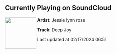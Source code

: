 ## Currently Playing on SoundCloud

[<img align="left" width="100" src="https://i1.sndcdn.com/avatars-0rUOD44ZzuR1syFi-nYfaTg-t500x500.jpg">](https://soundcloud.com/healingjourneymusic/deep-joy?in=wabetasty/sets/tasty1976)

**Artist**: Jessie lynn rose 

**Track**: Deep Joy

Last updated at 02/17/2024 06:51
